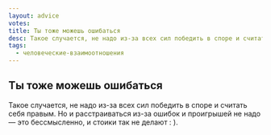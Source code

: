 ```yaml
---
layout: advice
votes:
title: Ты тоже можешь ошибаться
desc: Такое случается, не надо из-за всех сил победить в споре и считать себя правым.
tags:
  - человеческие-взаимоотношения
---
```


## Ты тоже можешь ошибаться

Такое случается, не надо из-за всех сил победить в споре и считать себя правым. Но и расстраиваться из-за ошибок и проигрышей не надо — это бессмысленно, и стоики так не делают : ).
